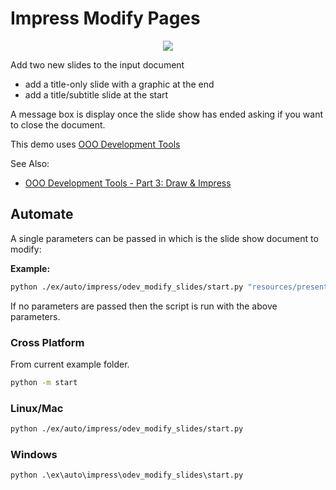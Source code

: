 # Impress Modify Pages

<p align="center">
    <img src="https://user-images.githubusercontent.com/4193389/198418648-34ab1937-9d3d-4a10-bf38-54f4abc39775.png">
</p>

Add two new slides to the input document

- add a title-only slide with a graphic at the end
- add a title/subtitle slide at the start

A message box is display once the slide show has ended asking if you want to close the document.

This demo uses [OOO Development Tools]

See Also:

- [OOO Development Tools - Part 3: Draw & Impress](https://python-ooo-dev-tools.readthedocs.io/en/latest/odev/part3/index.html)

## Automate

A single parameters can be passed in which is the slide show document to modify:

**Example:**

```sh
python ./ex/auto/impress/odev_modify_slides/start.py "resources/presentation/algsSmall.ppt"
```

If no parameters are passed then the script is run with the above parameters.

### Cross Platform

From current example folder.

```sh
python -m start
```

### Linux/Mac

```sh
python ./ex/auto/impress/odev_modify_slides/start.py
```

### Windows

```ps
python .\ex\auto\impress\odev_modify_slides\start.py
```

[OOO Development Tools]: https://python-ooo-dev-tools.readthedocs.io/en/latest/